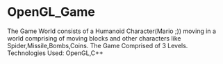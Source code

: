OpenGL_Game
===========

The Game World consists of a Humanoid Character(Mario ;)) moving in a world comprising of moving blocks and other characters like Spider,Missile,Bombs,Coins. The Game Comprised of 3 Levels.
Technologies Used: OpenGL,C++
